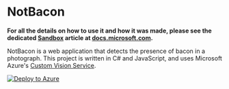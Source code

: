 # NotBacon

**For all the details on how to use it and how it was made, please see the dedicated [Sandbox](https://docs.microsoft.com/sandbox) article at [docs.microsoft.com](https://docs.microsoft.com/sandbox/notbacon).**

NotBacon is a web application that detects the presence of bacon in a photograph. This project is written in C# and JavaScript, and uses Microsoft Azure's [Custom Vision Service](https://customvision.ai).

[![Deploy to Azure](http://azuredeploy.net/deploybutton.png)](https://azuredeploy.net/)

